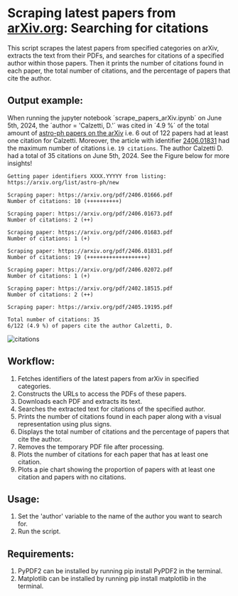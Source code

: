 
Scraping latest papers from [arXiv.org](https://arxiv.org/): Searching for citations
====================

This script scrapes the latest papers from specified categories on arXiv, extracts the text from their PDFs,
and searches for citations of a specified author within those papers. Then it prints the number of citations 
found in each paper, the total number of citations, and the percentage of papers that cite the author.

## Output example:

When running the jupyter notebook ´scrape_papers_arXiv.ipynb´ on June 5th, 2024, the ´author = 'Calzetti, D.'´ was cited in ´4.9 %´ of the total amount of [astro-ph papers on the arXiv](https://arxiv.org/list/astro-ph/new) i.e. 6 out of 122 papers had at least one citation for Calzetti. Moreover, the article with identifier [2406.01831](https://arxiv.org/abs/2406.01831) had the maximum number of citations i.e. `19 citations`. The author Calzetti D. had a total of 35 citations on June 5th, 2024. See the Figure below for more insights!

```
Getting paper identifiers XXXX.YYYYY from listing: https://arxiv.org/list/astro-ph/new

Scraping paper: https://arxiv.org/pdf/2406.01666.pdf
Number of citations: 10 (++++++++++)

Scraping paper: https://arxiv.org/pdf/2406.01673.pdf
Number of citations: 2 (++)

Scraping paper: https://arxiv.org/pdf/2406.01683.pdf
Number of citations: 1 (+)

Scraping paper: https://arxiv.org/pdf/2406.01831.pdf
Number of citations: 19 (+++++++++++++++++++)

Scraping paper: https://arxiv.org/pdf/2406.02072.pdf
Number of citations: 1 (+)

Scraping paper: https://arxiv.org/pdf/2402.18515.pdf
Number of citations: 2 (++)

Scraping paper: https://arxiv.org/pdf/2405.19195.pdf

Total number of citations: 35
6/122 (4.9 %) of papers cite the author Calzetti, D.

```

![citations](https://github.com/ianpaga/scrape_papers_arXiv/assets/57350668/b843e6b4-246c-4ca2-94ae-f478fafe6391)

## Workflow:
1. Fetches identifiers of the latest papers from arXiv in specified categories.
2. Constructs the URLs to access the PDFs of these papers.
3. Downloads each PDF and extracts its text.
4. Searches the extracted text for citations of the specified author.
5. Prints the number of citations found in each paper along with a visual representation using plus signs.
6. Displays the total number of citations and the percentage of papers that cite the author.
7. Removes the temporary PDF file after processing.
8. Plots the number of citations for each paper that has at least one citation.
9. Plots a pie chart showing the proportion of papers with at least one citation and papers with no citations.

## Usage:
1. Set the 'author' variable to the name of the author you want to search for.
2. Run the script.

## Requirements: 
1. PyPDF2 can be installed by running pip install PyPDF2 in the terminal.
2. Matplotlib can be installed by running pip install matplotlib in the terminal.
